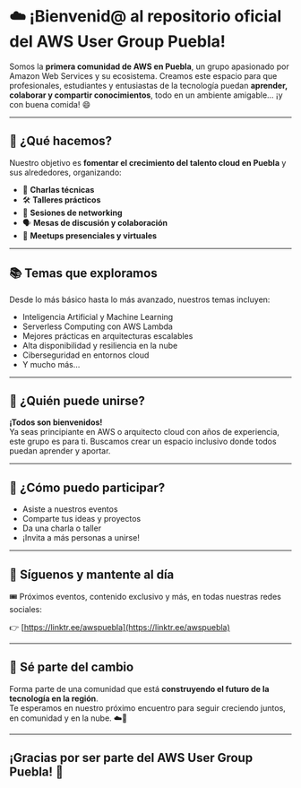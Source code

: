# ☁️ ¡Bienvenid@ al repositorio oficial del **AWS User Group Puebla**!


Somos la **primera comunidad de AWS en Puebla**, un grupo apasionado por Amazon Web Services y su ecosistema. Creamos este espacio para que profesionales, estudiantes y entusiastas de la tecnología puedan **aprender, colaborar y compartir conocimientos**, todo en un ambiente amigable… ¡y con buena comida! 😄

---

## 🚀 ¿Qué hacemos?

Nuestro objetivo es **fomentar el crecimiento del talento cloud en Puebla** y sus alrededores, organizando:

- 🧠 **Charlas técnicas**  
- 🛠️ **Talleres prácticos**
- 🤝 **Sesiones de networking**
- 🗣️ **Mesas de discusión y colaboración**
- 🎉 **Meetups presenciales y virtuales**

---

## 📚 Temas que exploramos

Desde lo más básico hasta lo más avanzado, nuestros temas incluyen:

- Inteligencia Artificial y Machine Learning
- Serverless Computing con AWS Lambda
- Mejores prácticas en arquitecturas escalables
- Alta disponibilidad y resiliencia en la nube
- Ciberseguridad en entornos cloud
- Y mucho más…

---

## 👥 ¿Quién puede unirse?

**¡Todos son bienvenidos!**  
Ya seas principiante en AWS o arquitecto cloud con años de experiencia, este grupo es para ti. Buscamos crear un espacio inclusivo donde todos puedan aprender y aportar.

---

## 🤝 ¿Cómo puedo participar?

- Asiste a nuestros eventos
- Comparte tus ideas y proyectos
- Da una charla o taller
- ¡Invita a más personas a unirse!

---

## 🔗 Síguenos y mantente al día

🎟️ Próximos eventos, contenido exclusivo y más, en todas nuestras redes sociales:

👉 [https://linktr.ee/awspuebla](https://linktr.ee/awspuebla)

---

## 🌟 Sé parte del cambio

Forma parte de una comunidad que está **construyendo el futuro de la tecnología en la región**.  
Te esperamos en nuestro próximo encuentro para seguir creciendo juntos, en comunidad y en la nube. ☁️💙

---

## **¡Gracias por ser parte del AWS User Group Puebla!** 🚀
